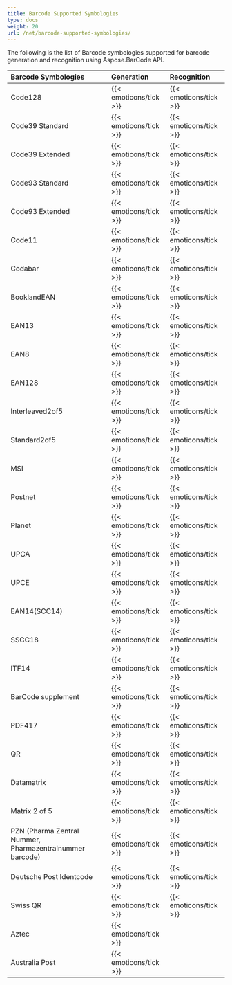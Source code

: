 ```yaml
---
title: Barcode Supported Symbologies
type: docs
weight: 20
url: /net/barcode-supported-symbologies/
---
```


The following is the list of Barcode symbologies supported for barcode generation and recognition using Aspose.BarCode API.

|**Barcode Symbologies**|**Generation**|**Recognition**|
| :- | :- | :- |
|Code128|{{< emoticons/tick >}}|{{< emoticons/tick >}}|
|Code39 Standard|{{< emoticons/tick >}}|{{< emoticons/tick >}}|
|Code39 Extended|{{< emoticons/tick >}}|{{< emoticons/tick >}}|
|Code93 Standard|{{< emoticons/tick >}}|{{< emoticons/tick >}}|
|Code93 Extended|{{< emoticons/tick >}}|{{< emoticons/tick >}}|
|Code11|{{< emoticons/tick >}}|{{< emoticons/tick >}}|
|Codabar|{{< emoticons/tick >}}|{{< emoticons/tick >}}|
|BooklandEAN|{{< emoticons/tick >}}|{{< emoticons/tick >}}|
|EAN13|{{< emoticons/tick >}}|{{< emoticons/tick >}}|
|EAN8|{{< emoticons/tick >}}|{{< emoticons/tick >}}|
|EAN128|{{< emoticons/tick >}}|{{< emoticons/tick >}}|
|Interleaved2of5|{{< emoticons/tick >}}|{{< emoticons/tick >}}|
|Standard2of5|{{< emoticons/tick >}}|{{< emoticons/tick >}}|
|MSI|{{< emoticons/tick >}}|{{< emoticons/tick >}}|
|Postnet|{{< emoticons/tick >}}|{{< emoticons/tick >}}|
|Planet|{{< emoticons/tick >}}|{{< emoticons/tick >}}|
|UPCA|{{< emoticons/tick >}}|{{< emoticons/tick >}}|
|UPCE|{{< emoticons/tick >}}|{{< emoticons/tick >}}|
|EAN14(SCC14)|{{< emoticons/tick >}}|{{< emoticons/tick >}}|
|SSCC18|{{< emoticons/tick >}}|{{< emoticons/tick >}}|
|ITF14|{{< emoticons/tick >}}|{{< emoticons/tick >}}|
|BarCode supplement|{{< emoticons/tick >}}|{{< emoticons/tick >}}|
|PDF417|{{< emoticons/tick >}}|{{< emoticons/tick >}}|
|QR|{{< emoticons/tick >}}|{{< emoticons/tick >}}|
|Datamatrix|{{< emoticons/tick >}}|{{< emoticons/tick >}}|
|Matrix 2 of 5|{{< emoticons/tick >}}|{{< emoticons/tick >}}|
|PZN (Pharma Zentral Nummer, Pharmazentralnummer barcode)|{{< emoticons/tick >}}|{{< emoticons/tick >}}|
|Deutsche Post Identcode|{{< emoticons/tick >}}|{{< emoticons/tick >}}|
|Swiss QR|{{< emoticons/tick >}}|{{< emoticons/tick >}}|
|Aztec|{{< emoticons/tick >}}| |
|Australia Post|{{< emoticons/tick >}}| |


